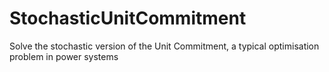 # StochasticUnitCommitment
Solve the stochastic version of the Unit Commitment, a typical optimisation problem in power systems
